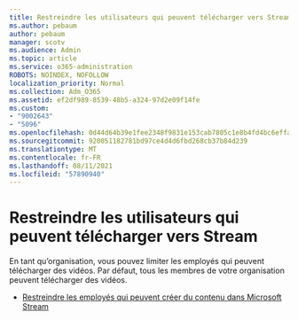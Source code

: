 ```yaml
---
title: Restreindre les utilisateurs qui peuvent télécharger vers Stream
ms.author: pebaum
author: pebaum
manager: scotv
ms.audience: Admin
ms.topic: article
ms.service: o365-administration
ROBOTS: NOINDEX, NOFOLLOW
localization_priority: Normal
ms.collection: Adm_O365
ms.assetid: ef2df989-8539-48b5-a324-97d2e09f14fe
ms.custom:
- "9002643"
- "5096"
ms.openlocfilehash: 0d44d64b39e1fee2348f9831e153cab7805c1e8b4fd4bc6effa0968c71666d13
ms.sourcegitcommit: 920051182781bd97ce4d4d6fbd268cb37b84d239
ms.translationtype: MT
ms.contentlocale: fr-FR
ms.lasthandoff: 08/11/2021
ms.locfileid: "57890940"
---
```

# <a name="restrict-users-who-can-upload-to-stream"></a>Restreindre les utilisateurs qui peuvent télécharger vers Stream

En tant qu’organisation, vous pouvez limiter les employés qui peuvent télécharger des vidéos. Par défaut, tous les membres de votre organisation peuvent télécharger des vidéos.

- [Restreindre les employés qui peuvent créer du contenu dans Microsoft Stream](https://docs.microsoft.com/stream/restrict-uploaders)

